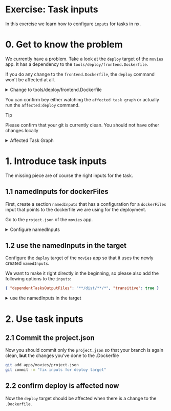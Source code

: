 # Exercise: Task inputs

In this exercise we learn how to configure `inputs` for tasks in nx.

# 0. Get to know the problem

We currently have a problem. Take a look at the `deploy` target of the `movies` app. It has a dependency
to the `tools/deploy/frontend.Dockerfile`.

If you do any change to the `frontend.Dockerfile`, the `deploy` command won't be affected at all.

<details>
  <summary>Change to tools/deploy/frontend.Dockerfile</summary>

```dockerfile

FROM nginx:1.21.4-alpine
ARG APP_NAME

RUN adduser -D -g 'www' www

COPY tools/deploy/nginx.conf /etc/nginx/nginx.conf
COPY dist/apps/$APP_NAME/browser /usr/share/nginx/html

# this is just a comment 👈️ should be enough

CMD ["nginx", "-g", "daemon off;"]
EXPOSE 80


```

</details>

You can confirm bey either watching the `affected task graph` or actually run the `affected:deploy` command.

> [!TIP]
> Please confirm that your git is currently clean. You should not have other changes locally

<details>
  <summary>Affected Task Graph</summary>

```bash

nx affected -t deploy --graph

```

</details>


# 1. Introduce task inputs

The missing piece are of course the right inputs for the task.

## 1.1 namedInputs for dockerFiles

First, create a section `namedInputs` that has a configuration for
a `dockerFiles` input that points to the dockerfile we are using for the deployment.

Go to the `project.json` of the `movies` app.
<details>
  <summary>Configure namedInputs</summary>

```json
// apps/movies/project.json
{
  "namedInputs": {
    "dockerFiles": ["{workspaceRoot}/tools/deploy/frontend.Dockerfile"]
  },
}

```

</details>

## 1.2 use the namedInputs in the target

Configure the `deploy` target of the `movies` app so that it uses the newly created `namedInputs`.

We want to make it right directly in the beginning, so please also add the following options to the `inputs`:

```json
{ "dependentTasksOutputFiles": "**/dist/**/*", "transitive": true }
```

<details>
  <summary>use the namedInputs in the target</summary>

```json

{
  "inputs": [
    "dockerFiles",
    { "dependentTasksOutputFiles": "**/dist/**/*", "transitive": true }
  ],
}

```

</details>

# 2. Use task inputs

## 2.1 Commit the project.json

Now you should commit only the `project.json` so that your branch is again clean, **but** the changes you've
done to the .Dockerfile

```bash
git add apps/movies/project.json
git commit -m "fix inputs for deploy target"
```

## 2.2 confirm deploy is affected now

Now the `deploy` target should be affected when there is a change to the `.Dockerfile`.


